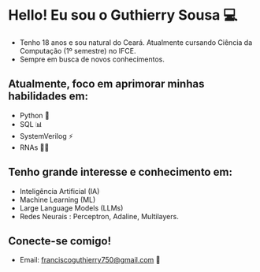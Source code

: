 # Hello! Eu sou o Guthierry Sousa 💻

- Tenho 18 anos e sou natural do Ceará. Atualmente cursando Ciência da Computação (1º semestre) no IFCE.
- Sempre em busca de novos conhecimentos. 

## Atualmente, foco em aprimorar minhas habilidades em:
- Python 🐍
- SQL 📊
- SystemVerilog ⚡
- RNAs 👨‍💻

## Tenho grande interesse e conhecimento em:
- Inteligência Artificial (IA) 
- Machine Learning (ML) 
- Large Language Models (LLMs) 
- Redes Neurais : Perceptron, Adaline, Multilayers.

## Conecte-se comigo! 
- Email: franciscoguthierry750@gmail.com 📧


